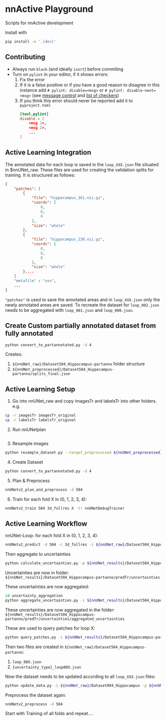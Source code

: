 # nnActive Playground

Scripts for nnActive development

Install with
```bash
pip install -e '.[dev]'
```

## Contributing

- Always run `black` (and ideally `isort`) before commiting
- Turn on `pylint` in your editor, if it shows errors:
    1. Fix the error
    2. If it is a false positive or if you have a good reason to disagree in
       this instance add `# pylint: disable=<msg>` or `# pylint: disable-next=<msg>`
       (see [message control](https://pylint.readthedocs.io/en/latest/user_guide/messages/message_control.html) and [list of checkers](https://pylint.readthedocs.io/en/latest/user_guide/checkers/features.html))
    3. If you think this error should never be reported add it to `pyproject.toml`
        ```toml
        [tool.pylint]
        disable = [
            <msg 1>,
            <msg 2>,
            ...
        ]
        ```

## Active Learning Integration

The annotated data for each loop is saved in the `loop_XXX.json` file situated in $nnUNet_raw.
These files are used for creating the validation splits for training.
It is structured as follows:
```json
{
    "patches": [
        {
            "file": "hippocampus_361.nii.gz",
            "coords": [
                0,
                0,
                0
            ],
            "size": "whole"
        },
        {
            "file": "hippocampus_230.nii.gz",
            "coords": [
                0,
                0,
                0
            ],
            "size": "whole"
        },...
    ]
    "metafile" : "xxx",
    ...
}
```
`"patches"` is used to save the annotated areas and in `loop_XXX.json` only the newly annotated areas are saved.
To recreate the dataset for `loop_002.json` needs to be aggregated with `loop_001.json` and `loop_000.json`.

## Create Custom partially annotated dataset from fully annotated
```bash
python convert_to_partannotated.py -d 4 
```
Creates: 
1. `${nnUNet_raw}/Dataset504_Hippocampus-partanno` folder structure
2. `${nnUNet_preprocessed}/Dataset504_Hippocampus-partanno/splits_final.json`

## Active Learning Setup
1. Go into nnUNet_raw and copy imagesTr and labelsTr into other folders. e.g.
```bash
cp -r imagesTr imagesTr_original
cp -r labelsTr labelsTr_original
```
2. Run nnUNetplan
```bash
```
3. Resample images
```bash
python resample_dataset.py --target_preprocessed ${nnUNet_preprocessed}/Dataset004_Hippocampus --target_raw ${nnUNet_raw}/Dataset004_Hippocampus
```
4. Create Dataset
```bash
python convert_to_partannotated.py -d 4
```
5. Plan & Preprocess
```bash
nnUNetv2_plan_and_preprocess -d 504 
```
6. Train
for each fold X in (0, 1, 2, 3, 4):
```bash
nnUNetv2_train 504 3d_fullres X -tr nnUNetDebugTrainer 
```

## Active Learning Workflow
nnUNet-Loop:
for each fold X in (0, 1, 2, 3, 4):
```bash
nnUNetv2_predict -d 504 -c 3d_fullres -i ${nnUNet_raw}/Dataset504_Hippocampus-partanno/imagesTr -o ${nnUNet_results}/Dataset504_Hippocampus-partanno/predTr/fold_X -tr nnUNetDebugTrainer --save_probabilities -f X
```
Then aggregate to uncertainties
```bash
python calculate_uncertainties.py -p ${nnUNet_results}/Dataset504_Hippocampus-partanno/predTr
```
Uncertainties are now in folder: `${nnUNet_results}/Dataset504_Hippocampus-partanno/predTr/uncertainties` 

These uncertainties are now aggregated:
```bash
cd uncertainty_aggregation
python aggregate_uncertainties.py -i ${nnUNet_results}/Dataset504_Hippocampus-partanno/predTr/uncertainties -d ${nnUNet_raw}/Dataset504_Hippocampus-partanno/dataset.json
```
These uncertainties are now aggregated in the folder: `${nnUNet_results}/Dataset504_Hippocampus-partanno/predTr/uncertainties/aggregated_uncertainties`

These are used to query patches for loop X:
```bash
python query_patches.py -i ${nnUNet_results}/Dataset504_Hippocampus-partanno/predTr/uncertainties/aggregated_uncertainties -u mutual_information -n 20 -o ${nnUNet_raw}/Dataset504_Hippocampus-partanno -l X
```
Then two files are created in `${nnUNet_raw}/Dataset504_Hippocampus-partanno`:
1. `loop_00X.json`
2. `{uncertainty_type}_loop00X.json`

Now the dataset needs to be updated according to all `loop_XXX.json` files:
```bash
python update_data.py -i ${nnUNet_raw}/Dataset004_Hippocampus -p ${nnUNet_raw}/Dataset504_Hippocampus-partanno --save_splits_file ${nnUNet_preprocessed}/Dataset504_Hippocampus-partanno/splits_final.json
```


Preprocess the dataset again:
```bash
nnUNetv2_preprocess -d 504
```

Start with Training of all folds and repeat....
